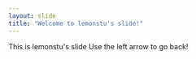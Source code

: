 ```yaml
---
layout: slide
title: "Welcome to lemonstu's slide!"
---
```

This is  lemonstu's slide
Use the left arrow to go back!
